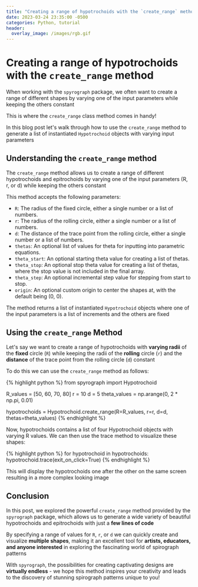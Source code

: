 ```yaml
---
title: "Creating a range of hypotrochoids with the `create_range` method"
date: 2023-03-24 23:35:00 -0500
categories: Python, tutorial
header:
  overlay_image: /images/rgb.gif
---
```


# Creating a range of hypotrochoids with the `create_range` method

When working with the `spyrograph` package, we often want to create a range of different shapes by varying one of the input parameters while keeping the others constant

This is where the `create_range` class method comes in handy!

In this blog post let's walk through how to use the `create_range` method to generate a list of instantiated `Hypotrochoid` objects with varying input parameters

## Understanding the `create_range` method

The `create_range` method allows us to create a range of different hypotrochoids and epitrochoids by varying one of the input parameters (R, r, or d) while keeping the others constant

This method accepts the following parameters:

- `R`: The radius of the fixed circle, either a single number or a list of numbers.
- `r`: The radius of the rolling circle, either a single number or a list of numbers.
- `d`: The distance of the trace point from the rolling circle, either a single number or a list of numbers.
- `thetas`: An optional list of values for theta for inputting into parametric equations.
- `theta_start`: An optional starting theta value for creating a list of thetas.
- `theta_stop`: An optional stop theta value for creating a list of thetas, where the stop value is not included in the final array.
- `theta_step`: An optional incremental step value for stepping from start to stop.
- `origin`: An optional custom origin to center the shapes at, with the default being (0, 0).

The method returns a list of instantiated `Hypotrochoid` objects where one of the input parameters is a list of increments and the others are fixed

## Using the `create_range` Method

Let's say we want to create a range of hypotrochoids with **varying radii** of the **fixed** circle (`R`) while keeping the radii of the **rolling** circle (`r`) and the **distance** of the trace point from the rolling circle (`d`) constant

To do this we can use the `create_range` method as follows:

{% highlight python %}
from spyrograph import Hypotrochoid

R_values = [50, 60, 70, 80]
r = 10
d = 5
theta_values = np.arange(0, 2 * np.pi, 0.01)

hypotrochoids = Hypotrochoid.create_range(R=R_values, r=r, d=d, thetas=theta_values)
{% endhighlight %}

Now, hypotrochoids contains a list of four Hypotrochoid objects with varying R values.
We can then use the trace method to visualize these shapes:

{% highlight python %}
for hypotrochoid in hypotrochoids:
    hypotrochoid.trace(exit_on_click=True)
{% endhighlight %}

This will display the hypotrochoids one after the other on the same screen resulting in a more complex looking image

## Conclusion

In this post, we explored the powerful `create_range` method provided by the `spyrograph` package, which allows us to generate a wide variety of beautiful hypotrochoids and epitrochoids with just a **few lines of code**

By specifying a range of values for `R`, `r`, or `d` we can quickly create and visualize **multiple shapes**, making it an excellent tool for **artists, educators, and anyone interested** in exploring the fascinating world of spirograph patterns

With `spyrograph`, the possibilities for creating captivating designs are **virtually endless** - we hope this method inspires your creativity and leads to the discovery of stunning spirograph patterns unique to you!
